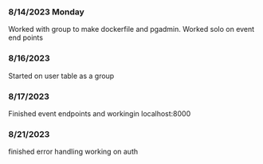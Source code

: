### 8/14/2023 Monday ###
Worked with group to make dockerfile and pgadmin.
Worked solo on event end points

### 8/16/2023 ###
Started on user table as a group

### 8/17/2023 ###
Finished event endpoints and workingin localhost:8000

### 8/21/2023 ###
finished error handling
working on auth

